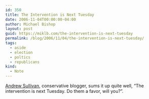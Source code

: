 ```yaml
---
id: 350
title: The Intervention is Next Tuesday
date: 2006-11-04T00:00:00-04:00
author: Michael Bishop
layout: post
guid: https://miklb.com/the-intervention-is-next-tuesday
permalink: /blog/2006/11/04/the-intervention-is-next-tuesday/
tags:
  - aside
  - election
  - poltics
  - republicans
kind:
  - Note
---
```

<p><a href="http://time.blogs.com/daily_dish/2006/11/an_evangelical_.html">Andrew Sullivan</a>, conservative blogger, sums it up quite well, “The intervention is next Tuesday.  Do them a favor, will you?”.</p>